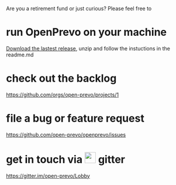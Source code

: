 Are you a retirement fund or just curious? 
Please feel free to 

# run OpenPrevo on your machine

[Download the lastest release](https://github.com/open-prevo/openprevo/releases), unzip and follow the instuctions in the readme.md

# check out the backlog

https://github.com/orgs/open-prevo/projects/1

# file a bug or feature request

https://github.com/open-prevo/openprevo/issues

# get in touch via <img src="https://cdn.worldvectorlogo.com/logos/gitter.svg" width="30" height="30" /> gitter

https://gitter.im/open-prevo/Lobby
